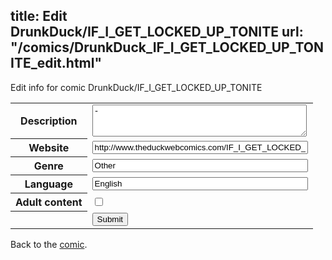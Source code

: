 title: Edit DrunkDuck/IF_I_GET_LOCKED_UP_TONITE
url: "/comics/DrunkDuck_IF_I_GET_LOCKED_UP_TONITE_edit.html"
---
Edit info for comic DrunkDuck/IF_I_GET_LOCKED_UP_TONITE

<form name="comic" action="http://gaepostmail.appspot.com/comic/" method="post">
<table class="comicinfo">
<tr>
<th>Description</th><td><textarea name="description" cols="40" rows="3">-</textarea></td>
</tr>
<tr>
<th>Website</th><td><input type="text" name="url" value="http://www.theduckwebcomics.com/IF_I_GET_LOCKED_UP_TONITE/" size="40"/></td>
</tr>
<tr>
<th>Genre</th><td><input type="text" name="genre" value="Other" size="40"/></td>
</tr>
<tr>
<th>Language</th><td><input type="text" name="language" value="English" size="40"/></td>
</tr>
<tr>
<th>Adult content</th><td><input type="checkbox" name="adult" value="adult" /></td>
</tr>
<tr>
<th></th><td>
<input type="hidden" name="comic" value="DrunkDuck_IF_I_GET_LOCKED_UP_TONITE" />
<input type="submit" name="submit" value="Submit" />
</td>
</tr>
</table>
</form>

Back to the [comic](DrunkDuck_IF_I_GET_LOCKED_UP_TONITE.html).
